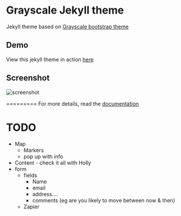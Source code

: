Grayscale Jekyll theme
=========================

Jekyll theme based on [Grayscale bootstrap theme ](http://ironsummitmedia.github.io/startbootstrap-grayscale/)

## Demo
View this jekyll theme in action [here](https://jeromelachaud.github.io/grayscale-theme)

## Screenshot
![screenshot](https://raw.githubusercontent.com/jeromelachaud/grayscale-theme/master/screenshot.png)

=========
For more details, read the [documentation](http://jekyllrb.com/)


# TODO

* Map
    * Markers
    * pop up with info
* Content - check it all with Holly
* form
    * fields
        * Name
        * email
        * address....
        * comments (eg are you likely to move between now & then)
    * Zapier
